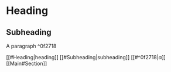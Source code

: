 # Heading
## Subheading

A paragraph ^0f2718

[[#Heading|heading]]
[[#Subheading|subheading]]
[[#^0f2718|$\alpha$]]
[[Main#Section]]